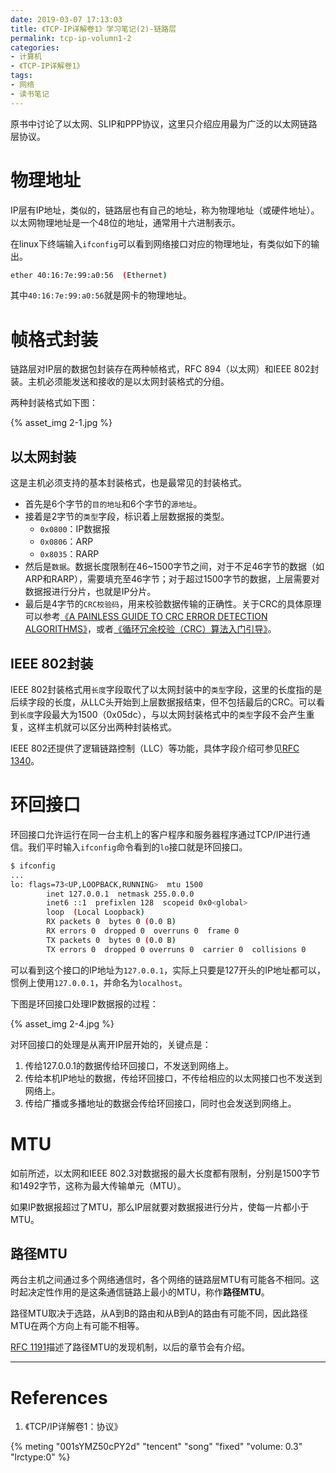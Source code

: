 ```yaml
---
date: 2019-03-07 17:13:03
title: 《TCP-IP详解卷1》学习笔记(2)-链路层
permalink: tcp-ip-volumn1-2
categories:
- 计算机
- 《TCP-IP详解卷1》
tags:
- 网络
- 读书笔记
---
```


原书中讨论了以太网、SLIP和PPP协议，这里只介绍应用最为广泛的以太网链路层协议。

<!--more-->

# 物理地址

IP层有IP地址，类似的，链路层也有自己的地址，称为物理地址（或硬件地址）。以太网物理地址是一个48位的地址，通常用十六进制表示。

在linux下终端输入`ifconfig`可以看到网络接口对应的物理地址，有类似如下的输出。

```bash
ether 40:16:7e:99:a0:56  (Ethernet)
```

其中`40:16:7e:99:a0:56`就是网卡的物理地址。

# 帧格式封装

链路层对IP层的数据包封装存在两种帧格式，RFC 894（以太网）和IEEE 802封装。主机必须能发送和接收的是以太网封装格式的分组。

两种封装格式如下图：

{% asset_img 2-1.jpg %}

## 以太网封装

这是主机必须支持的基本封装格式，也是最常见的封装格式。

- 首先是6个字节的`目的地址`和6个字节的`源地址`。
- 接着是2字节的`类型`字段，标识着上层数据报的类型。
  - `0x0800`：IP数据报
  - `0x0806`：ARP
  - `0x8035`：RARP
- 然后是`数据`。数据长度限制在46~1500字节之间，对于不足46字节的数据（如ARP和RARP），需要填充至46字节；对于超过1500字节的数据，上层需要对数据报进行分片，也就是IP分片。
- 最后是4字节的`CRC校验码`，用来校验数据传输的正确性。关于CRC的具体原理可以参考[《A PAINLESS GUIDE TO CRC ERROR DETECTION ALGORITHMS》](http://ceng2.ktu.edu.tr/~cevhers/ders_materyal/bil311_bilgisayar_mimarisi/supplementary_docs/crc_algorithms.pdf)，或者[《循环冗余校验（CRC）算法入门引导》](https://blog.csdn.net/liyuanbhu/article/details/7882789)。

## IEEE 802封装

IEEE 802封装格式用`长度`字段取代了以太网封装中的`类型`字段，这里的长度指的是后续字段的长度，从LLC头开始到上层数据报结束，但不包括最后的CRC。可以看到`长度`字段最大为1500（0x05dc），与以太网封装格式中的`类型`字段不会产生重复，这样主机就可以区分出两种封装格式。

IEEE 802还提供了逻辑链路控制（LLC）等功能，具体字段介绍可参见[RFC 1340](https://www.rfc-editor.org/pdfrfc/rfc1340.txt.pdf)。

# 环回接口

环回接口允许运行在同一台主机上的客户程序和服务器程序通过TCP/IP进行通信。我们平时输入`ifconfig`命令看到的`lo`接口就是环回接口。

```bash
$ ifconfig
...
lo: flags=73<UP,LOOPBACK,RUNNING>  mtu 1500
        inet 127.0.0.1  netmask 255.0.0.0
        inet6 ::1  prefixlen 128  scopeid 0x0<global>
        loop  (Local Loopback)
        RX packets 0  bytes 0 (0.0 B)
        RX errors 0  dropped 0  overruns 0  frame 0
        TX packets 0  bytes 0 (0.0 B)
        TX errors 0  dropped 0 overruns 0  carrier 0  collisions 0
```

可以看到这个接口的IP地址为`127.0.0.1`，实际上只要是127开头的IP地址都可以，惯例上使用`127.0.0.1`，并命名为`localhost`。

下图是环回接口处理IP数据报的过程：

{% asset_img 2-4.jpg %}

对环回接口的处理是从离开IP层开始的，关键点是：

1. 传给127.0.0.1的数据传给环回接口，不发送到网络上。
2. 传给本机IP地址的数据，传给环回接口，不传给相应的以太网接口也不发送到网络上。
3. 传给广播或多播地址的数据会传给环回接口，同时也会发送到网络上。

# MTU

如前所述，以太网和IEEE 802.3对数据报的最大长度都有限制，分别是1500字节和1492字节，这称为最大传输单元（MTU）。

如果IP数据报超过了MTU，那么IP层就要对数据报进行分片，使每一片都小于MTU。

## 路径MTU

两台主机之间通过多个网络通信时，各个网络的链路层MTU有可能各不相同。这时起决定性作用的是这条通信链路上最小的MTU，称作**路径MTU**。

路径MTU取决于选路，从A到B的路由和从B到A的路由有可能不同，因此路径MTU在两个方向上有可能不相等。

[RFC 1191](https://www.rfc-editor.org/pdfrfc/rfc1191.txt.pdf)描述了路径MTU的发现机制，以后的章节会有介绍。

------

# References

1. 《TCP/IP详解卷1：协议》

<!--爱情证书-孙燕姿-->
{% meting "001sYMZ50cPY2d" "tencent" "song" "fixed" "volume: 0.3" "lrctype:0" %}

